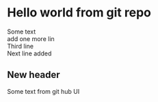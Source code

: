 # Hello world from git repo 
Some text  
add one more lin  
Third line  
Next line added  
## New header
Some text from git hub UI
